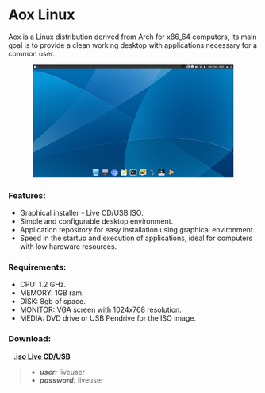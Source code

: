 # Aox Linux
Aox is a Linux distribution derived from Arch for x86_64 computers, its main goal is to provide a clean working desktop with applications necessary for a common user.

<p align="center">
    <img src="https://raw.githubusercontent.com/olivaresa/aoxlinux/gh-pages/screenshots/desktop.png" alt="desktop" width="80%" height="80%" />
</p>

### Features:
- Graphical installer - Live CD/USB ISO.
- Simple and configurable desktop environment.
- Application repository for easy installation using graphical environment.
- Speed in the startup and execution of applications, ideal for computers with low hardware resources.

### Requirements:
- CPU: 1.2 GHz.
- MEMORY: 1GB ram.
- DISK: 8gb of space.
- MONITOR: VGA screen with 1024x768 resolution.
- MEDIA: DVD drive or USB Pendrive for the ISO image.

### Download:
&ensp; **[.iso Live CD/USB](https://github.com/olivaresa/aoxlinux/releases/download/v0.1-beta/aoxlinux-2022.02.13_v0_1-x86_64.iso)**
> - **_user:_** liveuser
> - **_password:_** liveuser
